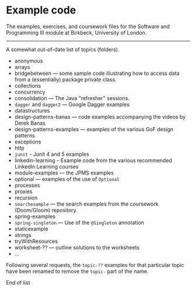 # Example code

The examples, exercises, and coursework files for the Software and Programming III module at Birkbeck, University of
London.

------

A somewhat out-of-date list of topics (folders).

+ anonymous
+ arrays
+ bridgebetween — some sample code illustrating how to access data from a (essentially) package private class.
+ collections
+ concurrency
+ consolidation — The Java "refresher" sessions.
+ `dagger` and `dagger2` — Google Dagger examples
+ datastructures
+ design-patterns-banas — code examples accompanying the videos by Derek Banas
+ design-patterns-examples — examples of the various GoF design patterns
+ exceptions
+ http
+ `junit` - Junit 4 and 5 examples
+ linkedin-learning – Example code from the various recommended LinkedIn Learning courses
+ module-examples — the JPMS examples
+ optional — examples of the use of `Optional`
+ processes
+ proxies
+ recursion
+ `searchexample` — the search examples from the coursework (Doom/Gloom) repository.
+ spring-examples
+ `spring-singleton` — Use of the `@Singleton` annotation
+ staticexample
+ strings
+ tryWithResources
+ worksheet-?? —  outline solutions to the worksheets
+ ...

Following several requests, the `topic-??` examples for that particular topic have been renamed to remove
the `topic-` part of the name.

End of list
